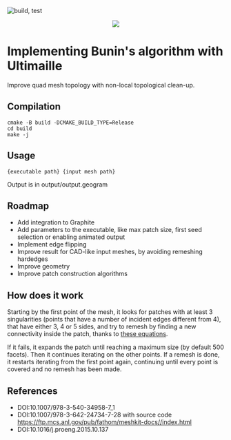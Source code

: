 ![build, test](https://github.com/baldraven/ultimailleQuadRemesh/actions/workflows/continuous.yml/badge.svg)

<p align="center">
  <img src="https://i.imgur.com/H9Hh1gZ.jpg"/>
</p>

# Implementing Bunin's algorithm with Ultimaille

Improve quad mesh topology with non-local topological clean-up.

## Compilation

```
cmake -B build -DCMAKE_BUILD_TYPE=Release
cd build
make -j
```
## Usage

```
{executable path} {input mesh path}
```
Output is in output/output.geogram

## Roadmap 

- Add integration to Graphite
- Add parameters to the executable, like max patch size, first seed selection or enabling animated output
- Implement edge flipping
- Improve result for CAD-like input meshes, by avoiding remeshing hardedges
- Improve geometry
- Improve patch construction algorithms


## How does it work

Starting by the first point of the mesh, it looks for patches with at least 3 singularities (points that have a number of incident edges different from 4), that have either 3, 4 or 5 sides, and try to remesh by finding a new connectivity inside the patch, thanks to [these equations](src/matrixEquations.h).

If it fails, it expands the patch until reaching a maximum size (by default 500 facets). Then it continues iterating on the other points. If a remesh is done, it restarts iterating from the first point again, continuing until every point is covered and no remesh has been made.

## References
- DOI:10.1007/978-3-540-34958-7_1
- DOI:10.1007/978-3-642-24734-7-28  with source code https://ftp.mcs.anl.gov/pub/fathom/meshkit-docs//index.html
- DOI:10.1016/j.proeng.2015.10.137